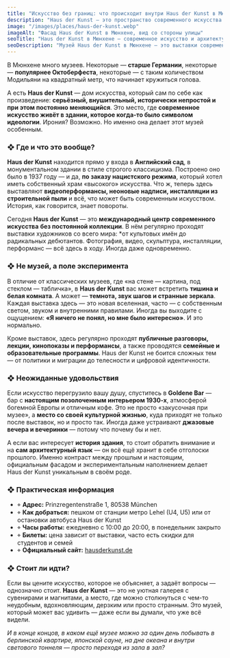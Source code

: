 ```yaml
---
title: "Искусство без границ: что происходит внутри Haus der Kunst в Мюнхене"
description: "Haus der Kunst — это пространство современного искусства без коллекции, но с мощной атмосферой. Историческое здание в центре Мюнхена, где выставляют идеи, а не просто картины."
image: "/images/places/haus-der-kunst.webp"
imageAlt: "Фасад Haus der Kunst в Мюнхене, вид со стороны улицы"
seoTitle: "Haus der Kunst в Мюнхене — современное искусство и архитектура без компромиссов"
seoDescription: "Музей Haus der Kunst в Мюнхене — это выставки современного искусства в здании с непростой историей. Где границы исчезают, а каждый зал — новый опыт."
---
```


В Мюнхене много музеев. Некоторые — **старше Германии**, некоторые — **популярнее Октоберфеста**, некоторые — с таким количеством Модильяни на квадратный метр, что начинает кружиться голова.  

А есть **Haus der Kunst** — дом искусства, который сам по себе как произведение: **серьёзный, внушительный, исторически непростой и при этом постоянно меняющийся**. Это место, где **современное искусство живёт в здании, которое когда-то было символом идеологии**. Ирония? Возможно. Но именно она делает этот музей особенным.

### ❖ Где и что это вообще?

**Haus der Kunst** находится прямо у входа в **Английский сад**, в монументальном здании в стиле строгого классицизма. Построено оно было в 1937 году — и да, **по заказу нацистского режима**, который хотел иметь собственный храм «высокого» искусства. Что ж, теперь здесь выставляют **видеоперформансы, неоновые надписи, инсталляции из строительной пыли** и всё, что может быть современным искусством. История, как говорится, знает повороты.

Сегодня **Haus der Kunst** — это **международный центр современного искусства** **без постоянной коллекции**. В нём регулярно проходят выставки художников со всего мира: *от культовых имён до радикальных дебютантов. Фотография, видео, скульптура, инсталляции, перформанс — всё здесь в ходу. Иногда даже одновременно.

### ❖ Не музей, а поле эксперимента

В отличие от классических музеев, где «на стене — картина, под стеклом — табличка», в **Haus der Kunst** вас может встретить **тишина и белая комната**. А может — **темнота, звук шагов и странные зеркала**. Каждая выставка здесь — это новая вселенная, часто — с собственным светом, звуком и внутренними правилами. Иногда вы выходите с ощущением: **«Я ничего не понял, но мне было интересно»**. И это нормально.

Кроме выставок, здесь регулярно проходят **публичные разговоры, лекции, кинопоказы и перформансы**, а также проводятся **семейные и образовательные программы**. Haus der Kunst не боится сложных тем — от политики и миграции до телесности и цифровой идентичности.

### ❖ Неожиданные удовольствия

Если искусство перегрузило вашу душу, спуститесь в **Goldene Bar** — бар с **настоящим позолоченным интерьером 1930-х**, атмосферой богемной Европы и отличным кофе. Это не просто «закусочная при музее», а **место со своей культурной жизнью**, куда приходят не только после выставок, но и просто так. Иногда даже устраивают **джазовые вечера и вечеринки** — потому что почему бы и нет.

А если вас интересует **история здания**, то стоит обратить внимание и на **сам архитектурный язык** — он всё ещё хранит в себе отголоски прошлого. Именно контраст между прошлым и настоящим, официальным фасадом и экспериментальным наполнением делает Haus der Kunst уникальным в своём роде.

### ❖ Практическая информация

- ⌖ **Адрес:** Prinzregentenstraße 1, 80538 München  
- ⌖ **Как добраться:** пешком от станции метро Lehel (U4, U5) или от остановки автобуса Haus der Kunst  
- ⌖ **Часы работы:** ежедневно с 10:00 до 20:00, в понедельник закрыто  
- ⌖ **Билеты:** цена зависит от выставки, часто есть скидки для студентов и семей  
- ⌖ **Официальный сайт:** [hausderkunst.de](https://www.hausderkunst.de)  

### ❖ Стоит ли идти?

Если вы цените искусство, которое не объясняет, а задаёт вопросы — однозначно стоит. **Haus der Kunst** — это не уютная галерея с сувенирами и магнитами, а место, где можно столкнуться с чем-то неудобным, вдохновляющим, дерзким или просто странным. Это музей, который может вас удивить — даже если вы думали, что уже всё видели.

_И в конце концов, в каком ещё музее можно за один день побывать в берлинской квартире, японской сауне, на дне океана и внутри светового тоннеля — просто переходя из зала в зал?_
